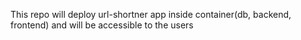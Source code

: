 This repo will deploy url-shortner app inside container(db, backend, frontend) and will be accessible to the users
